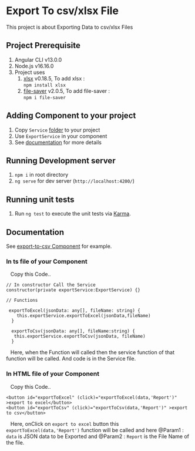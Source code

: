 # Export To csv/xlsx File

This project is about Exporting Data to csv/xlsx Files 

## Project Prerequisite

1. Angular CLI v13.0.0
2. Node.js v16.16.0
3. Project uses  
    1. [xlsx](https://www.npmjs.com/package/xlsx) v0.18.5, To add xlsx : <br /> `npm install xlsx`
    2. [file-saver](https://www.npmjs.com/package/file-saver) v2.0.5, To add file-saver : <br /> `npm i file-saver`

## Adding Component to your project

1. Copy `Service` [folder](https://github.com/Deep1218/reusable/tree/exportToCsv/src/app/service) to your project
2. Use `ExportService` in your component
3. See [documentation](https://github.com/Deep1218/reusable/tree/exportToCsv#documentation) for more details

## Running Development server

1. `npm i` in root directory
2. `ng serve` for dev server (`http://localhost:4200/`)

## Running unit tests

1. Run `ng test` to execute the unit tests via [Karma](https://karma-runner.github.io).

## Documentation

See [export-to-csv Component](https://github.com/Deep1218/reusable/blob/exportToCsv/src/app/export-to-csv) for example.

### In ts file of your Component
&nbsp;&nbsp; Copy this Code.. 
```
// In constructor Call the Service
constructor(private exportService:ExportService) {}

// Functions

 exportToExcel(jsonData: any[], fileName: string) {
    this.exportService.exportToExcel(jsonData,fileName)
  }
  
  exportToCsv(jsonData: any[], fileName:string) {
   this.exportService.exportToCsv(jsonData, fileName)
  }
```
&nbsp;&nbsp; Here, when the Function will called then the service function of that function will be called. And code is in the Service file.

### In HTML file of your Component

&nbsp;&nbsp; Copy this Code.. 
```
<button id="exportToExcel" (click)="exportToExcel(data,'Report')" >export to excel</button>
<button id="exportToCsv" (click)="exportToCsv(data,'Report')" >export to csv</button>

```
&nbsp;&nbsp; Here, onClick on `export to excel` button this `exportToExcel(data,'Report')` function will be called and here @Param1 : `data` is JSON data to be Exported and @Param2 : `Report` is the File Name of the file.
